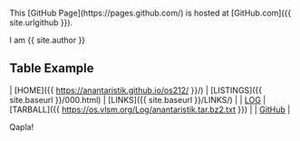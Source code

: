 ---
---

<br>
This [GitHub Page](https://pages.github.com/) is hosted at [GitHub.com]({{ site.urlgithub }}).

I am {{ site.author }}
<br>
## Table Example

| [HOME]({{ https://anantaristik.github.io/os212/ }}/) | [LISTINGS]({{ site.baseurl }}/000.html) | [LINKS]({{ site.baseurl }}/LINKS/) |
| [LOG]({{https://anantaristik.github.io/os212/TXT/mylog.txt}}) | [TARBALL]({{ https://os.vlsm.org/Log/anantaristik.tar.bz2.txt }}) |
| [GitHub]({{https://github.com/anantaristik/}}) |

Qapla!

